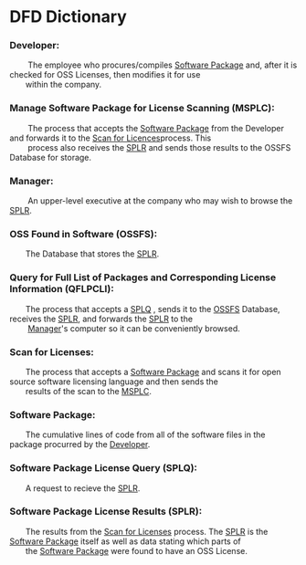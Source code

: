 # DFD Dictionary

### Developer: 
&emsp;&emsp; The employee who procures/compiles [Software Package](https://github.com/tbonejones/Assignment1-3420/blob/master/DFDDictionary.md#software-package) and, after it is checked for OSS Licenses, then modifies it for use <br/>&emsp;&emsp;within the company.

### Manage Software Package for License Scanning (MSPLC): 
&emsp;&emsp; The process that accepts the [Software Package](https://github.com/tbonejones/Assignment1-3420/blob/master/DFDDictionary.md#software-package) from the Developer and forwards it to the [Scan for Licences](https://github.com/tbonejones/Assignment1-3420/blob/master/DFDDictionary.md#scan-for-licenses)process. This <br/>&emsp;&emsp; process also receives the [SPLR](https://github.com/tbonejones/Assignment1-3420/blob/master/DFDDictionary.md#software-package-license-results-splr) and sends those results to the OSSFS Database for storage.

### Manager: 
&emsp;&emsp; An upper-level executive at the company who may wish to browse the [SPLR](https://github.com/tbonejones/Assignment1-3420/blob/master/DFDDictionary.md#software-package-license-results-splr).

### OSS Found in Software (OSSFS): 
&emsp;&emsp;The Database that stores the [SPLR](https://github.com/tbonejones/Assignment1-3420/blob/master/DFDDictionary.md#software-package-license-results-splr).

### Query for Full List of Packages and Corresponding License Information (QFLPCLI): 
&emsp;&emsp;The process that accepts a [SPLQ](https://github.com/tbonejones/Assignment1-3420/blob/master/DFDDictionary.md#software-package-license-query-splq) , sends it to the [OSSFS](https://github.com/tbonejones/Assignment1-3420/blob/master/DFDDictionary.md#oss-found-in-software-ossfs) Database, receives the [SPLR](https://github.com/tbonejones/Assignment1-3420/blob/master/DFDDictionary.md#software-package-license-results-splr), and forwards the [SPLR](https://github.com/tbonejones/Assignment1-3420/blob/master/DFDDictionary.md#software-package-license-results-splr) to the<br/>&emsp;&emsp; [Manager](https://github.com/tbonejones/Assignment1-3420/blob/master/DFDDictionary.md#software-package-license-results-splr)'s computer so it can be conveniently browsed.

### Scan for Licenses: 
&emsp;&emsp;The process that accepts a [Software Package](https://github.com/tbonejones/Assignment1-3420/blob/master/DFDDictionary.md#software-package) and scans it for open source software licensing language and then sends the <br/>&emsp;&emsp;results of the scan to the [MSPLC](https://github.com/tbonejones/Assignment1-3420/blob/master/DFDDictionary.md#manage-software-package-for-license-scanning-msplc).

### Software Package: 
&emsp;&emsp;The cumulative lines of code from all of the software files in the package procurred by the [Developer](https://github.com/tbonejones/Assignment1-3420/blob/master/DFDDictionary.md#developer).

### Software Package License Query (SPLQ): 
&emsp;&emsp;A request to recieve the [SPLR](https://github.com/tbonejones/Assignment1-3420/blob/master/DFDDictionary.md#software-package-license-results-splr).

### Software Package License Results (SPLR): 
&emsp;&emsp;The results from the [Scan for Licenses](https://github.com/tbonejones/Assignment1-3420/blob/master/DFDDictionary.md#scan-for-licenses) process. The [SPLR](https://github.com/tbonejones/Assignment1-3420/blob/master/DFDDictionary.md#software-package-license-results-splr) is the [Software Package](https://github.com/tbonejones/Assignment1-3420/blob/master/DFDDictionary.md#software-package) itself as well as data stating which parts of <br/>&emsp;&emsp;the [Software Package](https://github.com/tbonejones/Assignment1-3420/blob/master/DFDDictionary.md#software-package) were found to have an OSS License.

